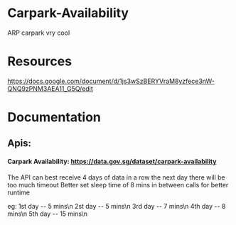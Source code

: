 # Carpark-Availability
ARP carpark vry cool

# Resources
https://docs.google.com/document/d/1js3wSzBERYVraM8yzfece3nW-QNQ9zPNM3AEA11_G5Q/edit

# Documentation
## Apis:
#### Carpark Availability: https://data.gov.sg/dataset/carpark-availability
The API can best receive 4 days of data in a row
the next day there will be too much timeout
Better set sleep time of 8 mins in between calls for better runtime

eg: 	1st day -- 5 mins\n
	2st day -- 5 mins\n
	3rd day -- 7 mins\n
	4th day -- 8 mins\n
	5th day -- 15 mins\n
